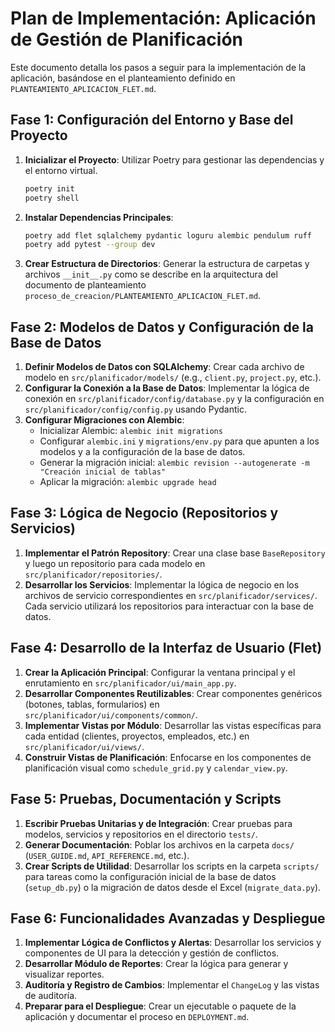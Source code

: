 # Plan de Implementación: Aplicación de Gestión de Planificación

Este documento detalla los pasos a seguir para la implementación de la aplicación, basándose en el planteamiento definido en `PLANTEAMIENTO_APLICACION_FLET.md`.

## Fase 1: Configuración del Entorno y Base del Proyecto

1.  **Inicializar el Proyecto**: Utilizar Poetry para gestionar las dependencias y el entorno virtual.
    ```bash
    poetry init
    poetry shell
    ```
2.  **Instalar Dependencias Principales**:
    ```bash
    poetry add flet sqlalchemy pydantic loguru alembic pendulum ruff
    poetry add pytest --group dev
    ```
3.  **Crear Estructura de Directorios**: Generar la estructura de carpetas y archivos `__init__.py` como se describe en la arquitectura del documento de planteamiento `proceso_de_creacion/PLANTEAMIENTO_APLICACION_FLET.md`.

## Fase 2: Modelos de Datos y Configuración de la Base de Datos

1.  **Definir Modelos de Datos con SQLAlchemy**: Crear cada archivo de modelo en `src/planificador/models/` (e.g., `client.py`, `project.py`, etc.).
2.  **Configurar la Conexión a la Base de Datos**: Implementar la lógica de conexión en `src/planificador/config/database.py` y la configuración en `src/planificador/config/config.py` usando Pydantic.
3.  **Configurar Migraciones con Alembic**:
    - Inicializar Alembic: `alembic init migrations`
    - Configurar `alembic.ini` y `migrations/env.py` para que apunten a los modelos y a la configuración de la base de datos.
    - Generar la migración inicial: `alembic revision --autogenerate -m "Creación inicial de tablas"`
    - Aplicar la migración: `alembic upgrade head`

## Fase 3: Lógica de Negocio (Repositorios y Servicios)

1.  **Implementar el Patrón Repository**: Crear una clase base `BaseRepository` y luego un repositorio para cada modelo en `src/planificador/repositories/`.
2.  **Desarrollar los Servicios**: Implementar la lógica de negocio en los archivos de servicio correspondientes en `src/planificador/services/`. Cada servicio utilizará los repositorios para interactuar con la base de datos.

## Fase 4: Desarrollo de la Interfaz de Usuario (Flet)

1.  **Crear la Aplicación Principal**: Configurar la ventana principal y el enrutamiento en `src/planificador/ui/main_app.py`.
2.  **Desarrollar Componentes Reutilizables**: Crear componentes genéricos (botones, tablas, formularios) en `src/planificador/ui/components/common/`.
3.  **Implementar Vistas por Módulo**: Desarrollar las vistas específicas para cada entidad (clientes, proyectos, empleados, etc.) en `src/planificador/ui/views/`.
4.  **Construir Vistas de Planificación**: Enfocarse en los componentes de planificación visual como `schedule_grid.py` y `calendar_view.py`.

## Fase 5: Pruebas, Documentación y Scripts

1.  **Escribir Pruebas Unitarias y de Integración**: Crear pruebas para modelos, servicios y repositorios en el directorio `tests/`.
2.  **Generar Documentación**: Poblar los archivos en la carpeta `docs/` (`USER_GUIDE.md`, `API_REFERENCE.md`, etc.).
3.  **Crear Scripts de Utilidad**: Desarrollar los scripts en la carpeta `scripts/` para tareas como la configuración inicial de la base de datos (`setup_db.py`) o la migración de datos desde el Excel (`migrate_data.py`).

## Fase 6: Funcionalidades Avanzadas y Despliegue

1.  **Implementar Lógica de Conflictos y Alertas**: Desarrollar los servicios y componentes de UI para la detección y gestión de conflictos.
2.  **Desarrollar Módulo de Reportes**: Crear la lógica para generar y visualizar reportes.
3.  **Auditoría y Registro de Cambios**: Implementar el `ChangeLog` y las vistas de auditoría.
4.  **Preparar para el Despliegue**: Crear un ejecutable o paquete de la aplicación y documentar el proceso en `DEPLOYMENT.md`.